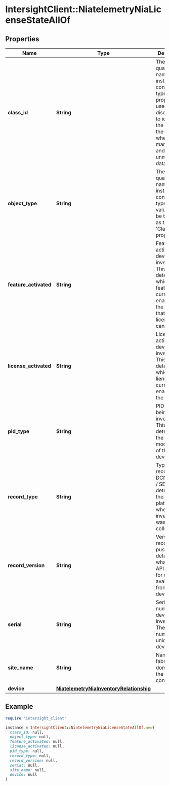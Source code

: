 # IntersightClient::NiatelemetryNiaLicenseStateAllOf

## Properties

| Name | Type | Description | Notes |
| ---- | ---- | ----------- | ----- |
| **class_id** | **String** | The fully-qualified name of the instantiated, concrete type. This property is used as a discriminator to identify the type of the payload when marshaling and unmarshaling data. | [default to &#39;niatelemetry.NiaLicenseState&#39;] |
| **object_type** | **String** | The fully-qualified name of the instantiated, concrete type. The value should be the same as the &#39;ClassId&#39; property. | [default to &#39;niatelemetry.NiaLicenseState&#39;] |
| **feature_activated** | **String** | Features activated on device being inventoried. This determines which features are currently enabled on the device that the license API can check. | [optional] |
| **license_activated** | **String** | Licenses activated on device being inventoried. This determines which lienceses are currently enabled on the device. | [optional] |
| **pid_type** | **String** | PID of device being inventoried. This determines the hardware model type of the device. | [optional] |
| **record_type** | **String** | Type of record DCNM / APIC / SE. This determines the type of platform where inventory was collected. | [optional] |
| **record_version** | **String** | Version of record being pushed. This determines what was the API version for data available from the device. | [optional] |
| **serial** | **String** | Serial number of device being inventoried. The serial number is unique per device. | [optional] |
| **site_name** | **String** | Name of fabric domain of the controller. | [optional] |
| **device** | [**NiatelemetryNiaInventoryRelationship**](NiatelemetryNiaInventoryRelationship.md) |  | [optional] |

## Example

```ruby
require 'intersight_client'

instance = IntersightClient::NiatelemetryNiaLicenseStateAllOf.new(
  class_id: null,
  object_type: null,
  feature_activated: null,
  license_activated: null,
  pid_type: null,
  record_type: null,
  record_version: null,
  serial: null,
  site_name: null,
  device: null
)
```

